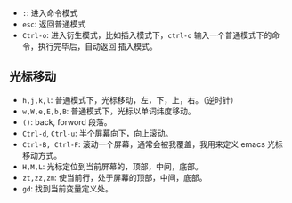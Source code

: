- `:`: 进入命令模式
- `esc`: 返回普通模式
- `Ctrl-o`: 进入衍生模式，比如插入模式下，`ctrl-o` 输入一个普通模式下的命令，执行完毕后，自动返回 插入模式。


## 光标移动
- `h,j,k,l`: 普通模式下，光标移动，左，下，上，右。（逆时针）
- `w,W,e,E,b,B`: 普通模式下，光标以单词纬度移动。
- `()`: back, forword 段落。
- `Ctrl-d`, `Ctrl-u`: 半个屏幕向下，向上滚动。
- `Ctrl-B, Ctrl-F`: 滚动一个屏幕，通常会被我覆盖，我用来定义 emacs 光标移动方式。
- `H,M,L`: 光标定位到当前屏幕的，顶部，中间，底部。
- `zt,zz,zm`: 使当前行，处于屏幕的顶部，中间，底部。
- `gd`: 找到当前变量定义处。